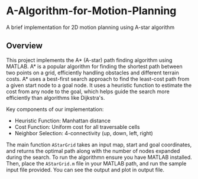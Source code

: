# A-Algorithm-for-Motion-Planning
A brief implementation for 2D motion planning using A-star algorithm


## Overview
This project implements the A* (A-star) path finding algorithm using MATLAB. A* is a popular algorithm for finding the shortest path between two points on a grid, efficiently handling obstacles and different terrain costs. A* uses a best-first search approach to find the least-cost path from a given start node to a goal node. It uses a heuristic function to estimate the cost from any node to the goal, which helps guide the search more efficiently than algorithms like Dijkstra's.

Key components of our implementation:
- Heuristic Function: Manhattan distance
- Cost Function: Uniform cost for all traversable cells
- Neighbor Selection: 4-connectivity (up, down, left, right)


The main function `AStarGrid` takes an input map, start and goal coordinates, and returns the optimal path along with the number of nodes expanded during the search. To run the algorithmn ensure you have MATLAB installed. Then, place the `AStarGrid.m` file in your MATLAB path, and run the sample input file provided. You can see the output and plot in output file.
